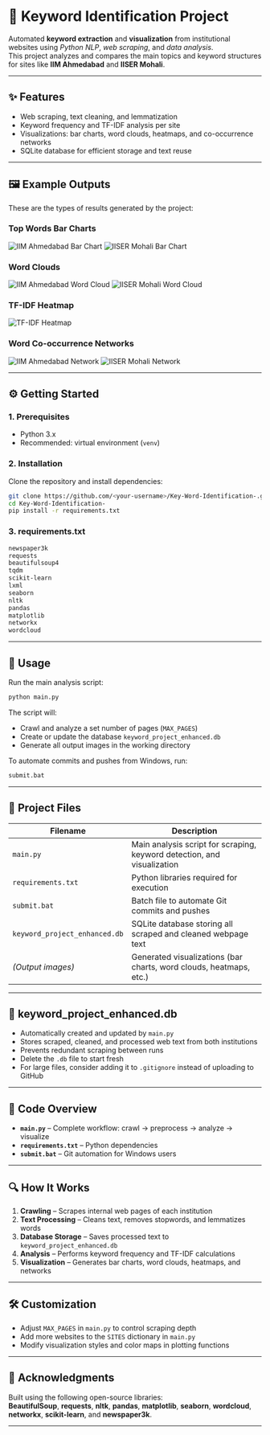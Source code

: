 

# 🧠 Keyword Identification Project

Automated **keyword extraction** and **visualization** from institutional websites using *Python NLP*, *web scraping*, and *data analysis*.  
This project analyzes and compares the main topics and keyword structures for sites like **IIM Ahmedabad** and **IISER Mohali**.

***

## ✨ Features

- Web scraping, text cleaning, and lemmatization  
- Keyword frequency and TF-IDF analysis per site  
- Visualizations: bar charts, word clouds, heatmaps, and co-occurrence networks  
- SQLite database for efficient storage and text reuse  

***

## 🖼 Example Outputs

These are the types of results generated by the project:

### Top Words Bar Charts
![IIM Ahmedabad Bar Chart](IIM_Ahmedabad_bar_chart.png)
![IISER Mohali Bar Chart](IISER_Mohali_bar_chart.png)

### Word Clouds
![IIM Ahmedabad Word Cloud](IIM_Ahmedabad_wordcloud.png)
![IISER Mohali Word Cloud](IISER_Mohali_wordcloud.png)

### TF-IDF Heatmap
![TF-IDF Heatmap](tfidf_heatmap.png)

### Word Co-occurrence Networks
![IIM Ahmedabad Network](IIM_Ahmedabad_network.png)
![IISER Mohali Network](IISER_Mohali_network.png)


***

## ⚙️ Getting Started

### 1. Prerequisites

- Python 3.x  
- Recommended: virtual environment (`venv`)

### 2. Installation

Clone the repository and install dependencies:

```bash
git clone https://github.com/<your-username>/Key-Word-Identification-.git
cd Key-Word-Identification-
pip install -r requirements.txt
```

### 3. requirements.txt

```txt
newspaper3k
requests
beautifulsoup4
tqdm
scikit-learn
lxml
seaborn
nltk
pandas
matplotlib
networkx
wordcloud
```

***

## 🚀 Usage

Run the main analysis script:

```bash
python main.py
```

The script will:
- Crawl and analyze a set number of pages (`MAX_PAGES`)  
- Create or update the database `keyword_project_enhanced.db`  
- Generate all output images in the working directory  

To automate commits and pushes from Windows, run:
```bash
submit.bat
```

***

## 📁 Project Files

| Filename | Description |
|-----------|-------------|
| `main.py` | Main analysis script for scraping, keyword detection, and visualization |
| `requirements.txt` | Python libraries required for execution |
| `submit.bat` | Batch file to automate Git commits and pushes |
| `keyword_project_enhanced.db` | SQLite database storing all scraped and cleaned webpage text |
| *(Output images)* | Generated visualizations (bar charts, word clouds, heatmaps, etc.) |

***

## 🧩 keyword_project_enhanced.db

- Automatically created and updated by `main.py`  
- Stores scraped, cleaned, and processed web text from both institutions  
- Prevents redundant scraping between runs  
- Delete the `.db` file to start fresh  
- For large files, consider adding it to `.gitignore` instead of uploading to GitHub  

***

## 📜 Code Overview

- **`main.py`** – Complete workflow: crawl → preprocess → analyze → visualize  
- **`requirements.txt`** – Python dependencies  
- **`submit.bat`** – Git automation for Windows users  

***

## 🔍 How It Works

1. **Crawling** – Scrapes internal web pages of each institution  
2. **Text Processing** – Cleans text, removes stopwords, and lemmatizes words  
3. **Database Storage** – Saves processed text to `keyword_project_enhanced.db`  
4. **Analysis** – Performs keyword frequency and TF-IDF calculations  
5. **Visualization** – Generates bar charts, word clouds, heatmaps, and networks  

***

## 🛠 Customization

- Adjust `MAX_PAGES` in `main.py` to control scraping depth  
- Add more websites to the `SITES` dictionary in `main.py`  
- Modify visualization styles and color maps in plotting functions  

***

## 🙌 Acknowledgments

Built using the following open-source libraries:  
**BeautifulSoup**, **requests**, **nltk**, **pandas**, **matplotlib**, **seaborn**, **wordcloud**, **networkx**, **scikit-learn**, and **newspaper3k**.

***

